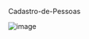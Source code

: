 Cadastro-de-Pessoas

![image](https://user-images.githubusercontent.com/52454546/161612762-d7a786dc-3066-47d2-a3dd-1d76e7498115.png)
